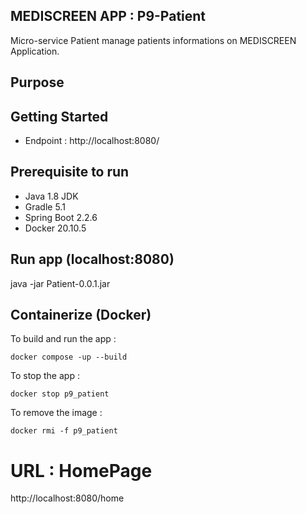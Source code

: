 ## MEDISCREEN APP : P9-Patient

Micro-service Patient manage patients informations on MEDISCREEN Application.

## Purpose

## Getting Started

- Endpoint : http://localhost:8080/

## Prerequisite to run

- Java 1.8 JDK
- Gradle 5.1
- Spring Boot 2.2.6
- Docker 20.10.5 

## Run app (localhost:8080)

java -jar Patient-0.0.1.jar

## Containerize (Docker)

To build and run the app :
~~~
docker compose -up --build
~~~

To stop the app :
~~~
docker stop p9_patient
~~~

To remove the image :
~~~
docker rmi -f p9_patient
~~~
# URL : HomePage

http://localhost:8080/home


